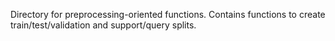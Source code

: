 Directory for preprocessing-oriented functions.
Contains functions to create train/test/validation and support/query splits.
